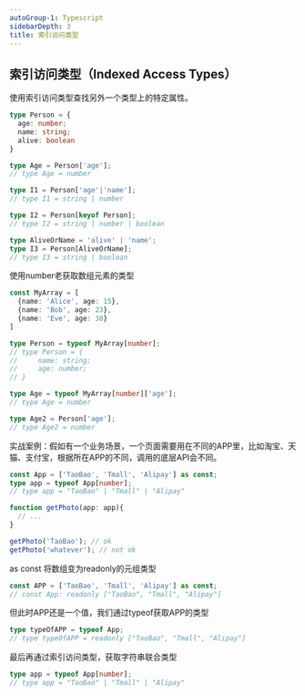 ```yaml
---
autoGroup-1: Typescript
sidebarDepth: 3
title: 索引访问类型
---
```


## 索引访问类型（Indexed Access Types）
使用索引访问类型查找另外一个类型上的特定属性。
```typescript
type Person = {
  age: number;
  name: string;
  alive: boolean
}

type Age = Person['age'];
// type Age = number

type I1 = Person['age'|'name'];
// type I1 = string | number

type I2 = Person[keyof Person];
// type I2 = string | number | boolean

type AliveOrName = 'alive' | 'name';
type I3 = Person[AliveOrName];
// type I3 = string | boolean
```
使用number老获取数组元素的类型
```typescript
const MyArray = [
  {name: 'Alice', age: 15},
  {name: 'Bob', age: 23},
  {name: 'Eve', age: 38}
]

type Person = typeof MyArray[number];
// type Person = {
//     name: string;
//     age: number;
// }

type Age = typeof MyArray[number]['age'];
// type Age = number

type Age2 = Person['age'];
// type Age2 = number
```
实战案例：假如有一个业务场景，一个页面需要用在不同的APP里，比如淘宝、天猫、支付宝，根据所在APP的不同，调用的底层API会不同。
```typescript
const App = ['TaoBao', 'Tmall', 'Alipay'] as const;
type app = typeof App[number];
// type app = "TaoBao" | "Tmall" | "Alipay"

function getPhoto(app: app){
  // ...
}

getPhoto('TaoBao'); // ok
getPhoto('whatever'); // not ok
```
as const 将数组变为readonly的元组类型
```typescript
const APP = ['TaoBao', 'Tmall', 'Alipay'] as const;
// const App: readonly ["TaoBao", "Tmall", "Alipay"]
```
但此时APP还是一个值，我们通过typeof获取APP的类型
```typescript
type typeOfAPP = typeof App;
// type typeOfAPP = readonly ["TaoBao", "Tmall", "Alipay"]
```
最后再通过索引访问类型，获取字符串联合类型
```typescript
type app = typeof App[number];
// type app = "TaoBao" | "Tmall" | "Alipay"
```